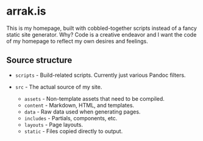 # arrak.is

This is my homepage, built with cobbled-together scripts instead of a fancy
static site generator. Why? Code is a creative endeavor and I want the code of
my homepage to reflect my own desires and feelings. 

## Source structure

* `scripts` - Build-related scripts. Currently just various Pandoc filters.

* `src` - The actual source of my site.
  * `assets` - Non-template assets that need to be compiled.
  * `content` - Markdown, HTML, and templates.
  * `data` - Raw data used when generating pages.
  * `includes` - Partials, components, etc.
  * `layouts` - Page layouts.
  * `static` - Files copied directly to output.
